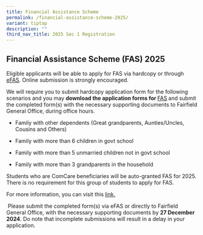 ```yaml
---
title: Financial Assistance Scheme
permalink: /financial-assistance-scheme-2025/
variant: tiptap
description: ""
third_nav_title: 2025 Sec 1 Registration
---
```

<h2>Financial Assistance Scheme (FAS) 2025</h2>
<p>Eligible applicants will be able to apply for FAS via hardcopy or through
<a href="https://go.gov.sg/moe-efas" rel="noopener nofollow" target="_blank">eFAS</a>. Online submission is strongly encouraged.&nbsp;</p>
<p>We will require you to submit hardcopy application form for the following
scenarios and you may <strong>download the application forms for </strong>
<a href="/files/Parents/2025_moe_fas_application_form.pdf" rel="noopener nofollow" target="_blank">FAS</a><strong> </strong>and submit the completed form(s) with the necessary
supporting documents to Fairfield General Office, during office hours.&nbsp;</p>
<ul>
<li>
<p>Family with other dependents (Great grandparents, Aunties/Uncles, Cousins
and Others)&nbsp;</p>
</li>
<li>
<p>Family with more than 6 children in govt school&nbsp;</p>
</li>
<li>
<p>Family with more than 5 unmarried children not in govt school&nbsp;</p>
</li>
<li>
<p>Family with more than 3 grandparents in the household&nbsp;</p>
</li>
</ul>
<p>Students who are ComCare beneficiaries will be auto-granted FAS for 2025.
There is no requirement for this group of students to apply for FAS.&nbsp;</p>
<p>For more information, you can visit this <a href="https://www.moe.gov.sg/financial-matters/financial-assistance" rel="noopener nofollow" target="_blank">link</a><u>.</u>
</p>
<p>&nbsp;Please submit the completed form(s) via eFAS or directly to Fairfield
General Office, with the necessary supporting documents by <strong>27 December 2024</strong>.
Do note that incomplete submissions will result in a delay in your application.&nbsp;</p>